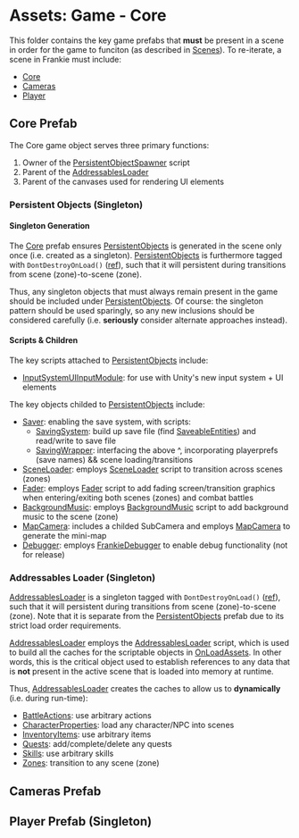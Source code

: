 # Assets:  Game - Core

This folder contains the key game prefabs that **must** be present in a scene in order for the game to funciton (as described in [Scenes](../../Scenes/)).  To re-iterate, a scene in Frankie must include:
* [Core](./Core.prefab)
* [Cameras](./Cameras.prefab)
* [Player](./Player.prefab)

## Core Prefab

The Core game object serves three primary functions:
1. Owner of the [PersistentObjectSpawner](../../Scripts/Core/PersistentObjectSpawner.cs) script
2. Parent of the [AddressablesLoader](./CoreDep/AddressablesLoader.prefab)
3. Parent of the canvases used for rendering UI elements

### Persistent Objects (Singleton)

#### Singleton Generation

The [Core](./Core.prefab) prefab ensures [PersistentObjects](./CoreDep/PersistentObjects.prefab) is generated in the scene only once (i.e. created as a singleton).  [PersistentObjects](./CoreDep/PersistentObjects.prefab) is furthermore tagged with `DontDestroyOnLoad()` ([ref](https://docs.unity3d.com/6000.1/Documentation/ScriptReference/Object.DontDestroyOnLoad.html)), such that it will persistent during transitions from scene (zone)-to-scene (zone).

Thus, any singleton objects that must always remain present in the game should be included under [PersistentObjects](./CoreDep/PersistentObjects.prefab).  Of course:  the singleton pattern should be used sparingly, so any new inclusions should be considered carefully (i.e. **seriously** consider alternate approaches instead).

#### Scripts & Children

The key scripts attached to [PersistentObjects](./CoreDep/PersistentObjects.prefab) include:
* [InputSystemUIInputModule](https://docs.unity3d.com/Packages/com.unity.inputsystem@1.0/manual/UISupport.html):  for use with Unity's new input system + UI elements

The key objects childed to [PersistentObjects](./CoreDep/PersistentObjects.prefab) include:
* [Saver](./CoreDep/Saver.prefab):  enabling the save system, with scripts:
  * [SavingSystem](../../Scripts/Saving/SavingSystem.cs):  build up save file (find [SaveableEntities](../../Scripts/Saving/SaveableEntity.cs)) and read/write to save file
  * [SavingWrapper](../../Scripts/Core/SavingWrapper.cs):  interfacing the above ^, incorporating playerprefs (save names) && scene loading/transitions
* [SceneLoader](./CoreDep/SceneLoader.prefab):  employs [SceneLoader](../../Scripts/Zones/SceneLoader.cs) script to transition across scenes (zones)
* [Fader](./CoreDep/Fader.prefab):  employs [Fader](../../Scripts/Zones/Fader.cs) script to add fading screen/transition graphics when entering/exiting both scenes (zones) and combat battles
* [BackgroundMusic](../Sound/BackgroundMusic.prefab):  employs [BackgroundMusic](../../Scripts/Sound/BackgroundMusic.cs) script to add background music to the scene (zone)
* [MapCamera](../Map/MapCamera.prefab):  includes a childed SubCamera and employs [MapCamera](../../Scripts/Zones/Map/MapCamera.cs) to generate the mini-map
* [Debugger](./CoreDep/Debugger.prefab):  employs [FrankieDebugger](../../Scripts/Core/FrankieDebugger.cs) to enable debug functionality (not for release)

### Addressables Loader (Singleton)

[AddressablesLoader](./CoreDep/AddressablesLoader.prefab) is a singleton tagged with `DontDestroyOnLoad()` ([ref](https://docs.unity3d.com/6000.1/Documentation/ScriptReference/Object.DontDestroyOnLoad.html)), such that it will persistent during transitions from scene (zone)-to-scene (zone).  Note that it is separate from the [PersistentObjects](#persistent-objects-singleton) prefab due to its strict load order requirements.

[AddressablesLoader](./CoreDep/AddressablesLoader.prefab) employs the [AddressablesLoader](../../Scripts/Core/AddressablesHandling/AddressablesLoader.cs) script, which is used to build all the caches for the scriptable objects in [OnLoadAssets](../OnLoadAssets/).  In other words, this is the critical object used to establish references to any data that is **not** present in the active scene that is loaded into memory at runtime.

Thus, [AddressablesLoader](./CoreDep/AddressablesLoader.prefab) creates the caches to allow us to **dynamically** (i.e. during run-time):
* [BattleActions](../OnLoadAssets/BattleActions/):  use arbitrary actions
* [CharacterProperties](../OnLoadAssets/CharacterProperties/):  load any character/NPC into scenes
* [InventoryItems](../OnLoadAssets/Inventory/):  use arbitrary items
* [Quests](../OnLoadAssets/Quests/):  add/complete/delete any quests
* [Skills](../OnLoadAssets/Skills/):  use arbitrary skills
* [Zones](../OnLoadAssets/Zones):  transition to any scene (zone)

## Cameras Prefab



## Player Prefab (Singleton)


